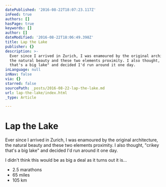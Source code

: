 ```yaml
---
datePublished: '2016-08-22T18:07:23.117Z'
inFeed: true
authors: []
hasPage: true
keywords: []
author: []
dateModified: '2016-08-22T18:06:49.398Z'
title: Lap the Lake
publisher: {}
description: >-
  Ever since I arrived in Zurich, I was enamoured by the original architecture,
  the natural beauty and these two elements proximity. I also thought, "crikey
  that's a big lake" and decided I'd run around it one day.
inLanguage: null
inNav: false
via: {}
starred: false
sourcePath: _posts/2016-08-22-lap-the-lake.md
url: lap-the-lake/index.html
_type: Article

---
```

# Lap the Lake

Ever since I arrived in Zurich, I was enamoured by the original architecture, the natural beauty and these two elements proximity. I also thought, "crikey that's a big lake" and decided I'd run around it one day.

I didn't think this would be as big a deal as it turns out it is...

* 2.5 marathons
* 65 miles
* 105 km